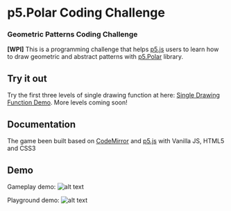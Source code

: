 # p5.Polar Coding Challenge
### Geometric Patterns Coding Challenge

**[WPI]** This is a programming challenge that helps [p5.js](https://p5js.org/) users to learn how to draw geometric and abstract patterns with [p5.Polar](https://github.com/liz-peng/p5.Polar) library.

## Try it out
Try the first three levels of single drawing function at here: [Single Drawing Function Demo](https://liz-peng.github.io/p5.Polar/). More levels coming soon!

## Documentation
The game been built based on [CodeMirror](https://codemirror.net/) and [p5.js](https://p5js.org/) with Vanilla JS, HTML5 and CSS3

## Demo

Gameplay demo:
![alt text](https://github.com/liz-peng/p5.Polar-coding-challenge/blob/master/demo/gameplay-demo.gif "level demo") 

Playground demo:
![alt text](https://github.com/liz-peng/p5.Polar-coding-challenge/blob/master/demo/playground-demo.gif "playground") 
